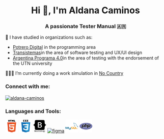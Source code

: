 <h1 align="center">Hi 👋, I'm Aldana Caminos</h1>
<h3 align="center">A passionate Tester Manual 🇦🇷</h3>

📖 I have studied in organizations such as:
<ul>
  <li><a href="https://www.potrerodigital.org/" target="_blank">Potrero Digital</a> in the programming area</li>
  <li><a href="https://transistemas.org/" target="_blank">Transistemas</a>in the area of ​​software testing and UX/UI design</li>
  <li><a href="https://transistemas.org/" target="_blank">Argentina Programa 4.0</a>in the area of ​​testing with the endorsement of the UTN university</li>
</ul>

👩🏻‍💻 I’m currently doing a work simulation in <a href="https://www.nocountry.tech/" target="_blank">No Country</a>

<h3 align="left">Connect with me:</h3>
<p align="left">
<a href="https://linkedin.com/in/aldana-caminos" target="blank"><img align="center" src="https://raw.githubusercontent.com/rahuldkjain/github-profile-readme-generator/master/src/images/icons/Social/linked-in-alt.svg" alt="aldana-caminos" height="30" width="40" /></a>
</p>

<h3 align="left">Languages and Tools:</h3>
<p align="left"> <a href="https://www.w3.org/html/" target="_blank" rel="noreferrer"><img src="https://raw.githubusercontent.com/devicons/devicon/master/icons/html5/html5-original-wordmark.svg" alt="html5" width="40" height="40"/></a> <a href="https://www.w3schools.com/css/" target="_blank" rel="noreferrer"><img src="https://raw.githubusercontent.com/devicons/devicon/master/icons/css3/css3-original-wordmark.svg" alt="css3" width="40" height="40"/></a> <a href="https://getbootstrap.com" target="_blank" rel="noreferrer"><img src="https://raw.githubusercontent.com/devicons/devicon/master/icons/bootstrap/bootstrap-plain-wordmark.svg" alt="bootstrap" width="40" height="40"/></a> <a href="https://www.figma.com/" target="_blank" rel="noreferrer"><img src="https://www.vectorlogo.zone/logos/figma/figma-icon.svg" alt="figma" width="40" height="40"/></a> <a href="https://www.mysql.com/" target="_blank" rel="noreferrer"><img src="https://raw.githubusercontent.com/devicons/devicon/master/icons/mysql/mysql-original-wordmark.svg" alt="mysql" width="40" height="40"/></a> <a href="https://www.php.net" target="_blank" rel="noreferrer"> <img src="https://raw.githubusercontent.com/devicons/devicon/master/icons/php/php-original.svg" alt="php" width="40" height="40"/> </a> </p>
